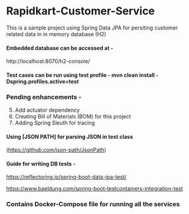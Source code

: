 # Rapidkart-Customer-Service

This is a sample project using Spring Data JPA for persiting customer related data in in memory database (H2)

#### Embedded database can be accessed at - 
http://localhost:8070/h2-console/

#### Test cases can be run using test profile - mvn clean install -Dspring.profiles.active=test

### Pending enhancements -

5. Add actuator dependency
7. Creating Bill of Materials (BOM) for this project
9. Adding Spring Sleuth for tracing

#### Using [JSON PATH] for parsing JSON in test class
(https://github.com/json-path/JsonPath)

#### Guide for writing DB tests - 
https://reflectoring.io/spring-boot-data-jpa-test/

https://www.baeldung.com/spring-boot-testcontainers-integration-test 

### Contains Docker-Compose file for running all the services
